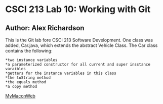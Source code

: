 # CSCI 213 Lab 10: Working with Git
## Author: Alex Richardson

This is the Git lab fore CSCI 213 Software Development. One class was added, Car.java, which extends the abstract Vehicle Class.
The Car class contains the following:

	*two instance variables
	*a parameterized constructor for all current and super insstance varaibles
	*getters for the instance variables in this class
	*the toString method
	*the equals method
	*a copy method
	
	
[MyMaconWeb](https://mymaconweb.rmc.edu/ics)